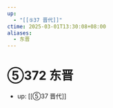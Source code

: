```yaml
---
up:
  - "[[⑤37 晋代]]"
ctime: 2025-03-01T13:30:08+08:00
aliases:
  - 东晋
---
```


# ⑤372 东晋

- up: [[⑤37 晋代]]
